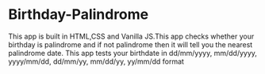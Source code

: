 # Birthday-Palindrome
This app is built in HTML,CSS and Vanilla JS.This app checks whether your birthday is palindrome and if not palindrome then it will tell you the nearest palindrome date.
This app tests your birthdate in dd/mm/yyyy, mm/dd/yyyy, yyyy/mm/dd, dd/mm/yy, mm/dd/yy, yy/mm/dd format
